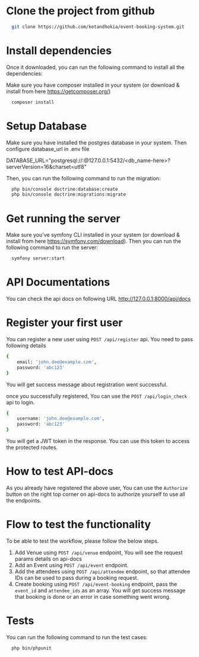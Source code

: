 # Clone the project from github

```bash
  git clone https://github.com/ketandhokia/event-booking-system.git
```

# Install dependencies
Once it downloaded, you can run the following command to install all the dependencies:

Make sure you have composer installed in your system (or download & install from here https://getcomposer.org/)
```bash
  composer install
```

# Setup Database
Make sure you have installed the postgres database in your system. 
Then configure database_url in .env file

DATABASE_URL="postgresql://<usernam-here>:<password-here>@127.0.0.1:5432/<db_name-here>?serverVersion=16&charset=utf8"

Then, you can run the following command to run the migration:
```bash
  php bin/console doctrine:database:create
  php bin/console doctrine:migrations:migrate
```

# Get running the server
Make sure you've symfony CLI installed in your system (or download & install from here https://symfony.com/download). Then you can run the following command to run the server:
```bash
  symfony server:start
```

# API Documentations

You can check the api docs on following URL
http://127.0.0.1:8000/api/docs

# Register your first user

You can register a new user using `POST /api/register` api. You need to pass following details
```bash
{
    email: 'john.doe@example.com',
    password: 'abc123'
}
```
You will get success message about registration went successful.

once you successfully registered, You can use the `POST /api/login_check` api to login.
```bash
{
    username: 'john.doe@example.com',
    password: 'abc123'
}
```
You will get a JWT token in the response. You can use this token to access the protected routes.

# How to test API-docs

As you already have registered the above user, 
You can use the `Authorize` button on the right top corner on api-docs to authorize yourself to use all the endpoints.

# Flow to test the functionality
To be able to test the workflow, please follow the below steps.
1. Add Venue using `POST /api/venue` endpoint, You will see the request params details on api-docs
2. Add an Event using `POST /api/event` endpoint.
3. Add the attendees using `POST /api/attendee` endpoint, so that attendee IDs can be used to pass during a booking request.
4. Create booking using `POST /api/event-booking` endpoint, pass the `event_id` and `attendee_ids` as an array. 
You will get success message that booking is done or an error in case something went wrong.


# Tests
You can run the following command to run the test cases:
```bash
  php bin/phpunit
```
